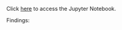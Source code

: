 Click [here](https://github.com/hjag038/coupon_acceptance/blob/main/prompt.ipynb) to access the Jupyter Notebook.

Findings:
